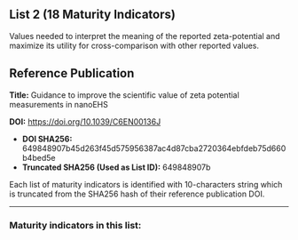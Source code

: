 ## List 2 (18 Maturity Indicators)

Values needed to interpret the meaning of the reported zeta-potential and maximize its utility for cross-comparison with other reported values.

## Reference Publication

**Title:** Guidance to improve the scientific value of zeta potential measurements in nanoEHS

**DOI:** https://doi.org/10.1039/C6EN00136J

* **DOI SHA256:** 649848907b45d263f45d575956387ac4d87cba2720364ebfdeb75d660b4bed5e
* **Truncated SHA256 (Used as List ID):** 649848907b

Each list of maturity indicators is identified with 10-characters string which is truncated from the SHA256 hash of their reference publication DOI.

--------------------

### Maturity indicators in this list:

